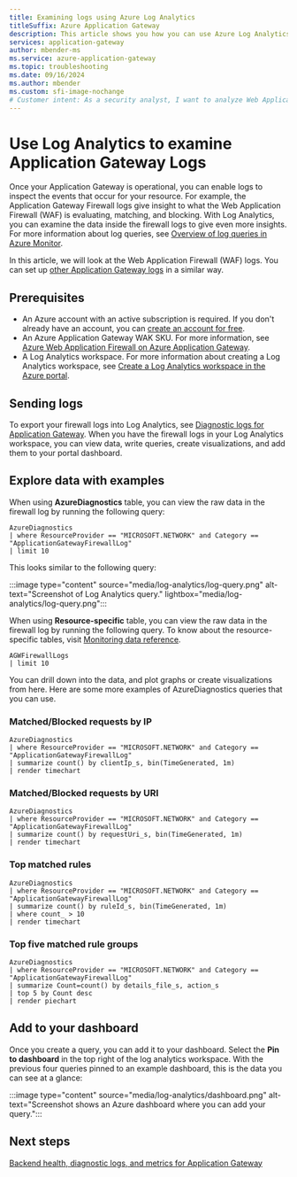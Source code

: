 ```yaml
---
title: Examining logs using Azure Log Analytics
titleSuffix: Azure Application Gateway
description: This article shows you how you can use Azure Log Analytics to examine Application Gateway Web Application Firewall (WAF) logs.
services: application-gateway
author: mbender-ms
ms.service: azure-application-gateway
ms.topic: troubleshooting
ms.date: 09/16/2024
ms.author: mbender
ms.custom: sfi-image-nochange
# Customer intent: As a security analyst, I want to analyze Web Application Firewall logs using Log Analytics, so that I can gain insights into traffic patterns and security events for the Application Gateway.
---
```


# Use Log Analytics to examine Application Gateway Logs

Once your Application Gateway is operational, you can enable logs to inspect the events that occur for your resource. For example, the Application Gateway Firewall logs give insight to what the Web Application Firewall (WAF) is evaluating, matching, and blocking. With Log Analytics, you can examine the data inside the firewall logs to give even more insights. For more information about log queries, see [Overview of log queries in Azure Monitor](/azure/azure-monitor/logs/log-query-overview).

In this article, we will look at the Web Application Firewall (WAF) logs. You can set up [other Application Gateway logs](application-gateway-diagnostics.md) in a similar way.

## Prerequisites

* An Azure account with an active subscription is required.  If you don't already have an account, you can [create an account for free](https://azure.microsoft.com/pricing/purchase-options/azure-account?cid=msft_learn).
* An Azure Application Gateway WAK SKU. For more information, see [Azure Web Application Firewall on Azure Application Gateway](../web-application-firewall/ag/ag-overview.md).
* A Log Analytics workspace. For more information about creating a Log Analytics workspace, see [Create a Log Analytics workspace in the Azure portal](/azure/azure-monitor/logs/quick-create-workspace).

## Sending logs

To export your firewall logs into Log Analytics, see [Diagnostic logs for Application Gateway](application-gateway-diagnostics.md#firewall-log). When you have the firewall logs in your Log Analytics workspace, you can view data, write queries, create visualizations, and add them to your portal dashboard.

## Explore data with examples

When using **AzureDiagnostics** table, you can view the raw data in the firewall log by running the following query:

```
AzureDiagnostics 
| where ResourceProvider == "MICROSOFT.NETWORK" and Category == "ApplicationGatewayFirewallLog"
| limit 10
```

This looks similar to the following query:

:::image type="content" source="media/log-analytics/log-query.png" alt-text="Screenshot of Log Analytics query." lightbox="media/log-analytics/log-query.png":::

When using **Resource-specific** table, you can view the raw data in the firewall log by running the following query. To know about the resource-specific tables, visit [Monitoring data reference](monitor-application-gateway-reference.md#supported-resource-log-categories-for-microsoftnetworkapplicationgateways).

```
AGWFirewallLogs
| limit 10
```

You can drill down into the data, and plot graphs or create visualizations from here. Here are some more examples of AzureDiagnostics queries that you can use.

### Matched/Blocked requests by IP

```
AzureDiagnostics
| where ResourceProvider == "MICROSOFT.NETWORK" and Category == "ApplicationGatewayFirewallLog"
| summarize count() by clientIp_s, bin(TimeGenerated, 1m)
| render timechart
```

### Matched/Blocked requests by URI

```
AzureDiagnostics
| where ResourceProvider == "MICROSOFT.NETWORK" and Category == "ApplicationGatewayFirewallLog"
| summarize count() by requestUri_s, bin(TimeGenerated, 1m)
| render timechart
```

### Top matched rules

```
AzureDiagnostics
| where ResourceProvider == "MICROSOFT.NETWORK" and Category == "ApplicationGatewayFirewallLog"
| summarize count() by ruleId_s, bin(TimeGenerated, 1m)
| where count_ > 10
| render timechart
```

### Top five matched rule groups

```
AzureDiagnostics
| where ResourceProvider == "MICROSOFT.NETWORK" and Category == "ApplicationGatewayFirewallLog"
| summarize Count=count() by details_file_s, action_s
| top 5 by Count desc
| render piechart
```

## Add to your dashboard

Once you create a query, you can add it to your dashboard.  Select the **Pin to dashboard** in the top right of the log analytics workspace. With the previous four queries pinned to an example dashboard, this is the data you can see at a glance:

:::image type="content" source="media/log-analytics/dashboard.png" alt-text="Screenshot shows an Azure dashboard where you can add your query.":::

## Next steps

[Backend health, diagnostic logs, and metrics for Application Gateway](application-gateway-diagnostics.md)
